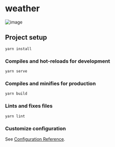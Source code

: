 # weather
![image](https://user-images.githubusercontent.com/49955609/143682220-10dab342-c922-4b9e-bff9-5754cd071c69.png)


## Project setup
```
yarn install
```

### Compiles and hot-reloads for development
```
yarn serve
```

### Compiles and minifies for production
```
yarn build
```

### Lints and fixes files
```
yarn lint
```

### Customize configuration
See [Configuration Reference](https://cli.vuejs.org/config/).
